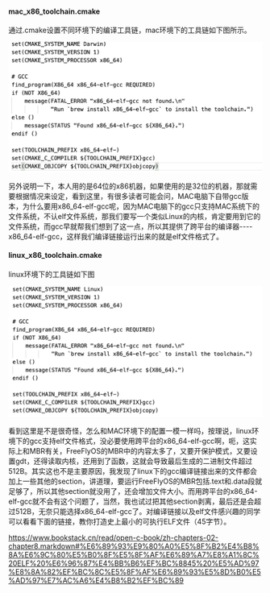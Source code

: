 #### mac_x86_toolchain.cmake

通过.cmake设置不同环境下的编译工具链，mac环境下的工具链如下图所示。

![image-20201231134914604](readme.assets/image-20201231134914604.png)

另外说明一下，本人用的是64位的x86机器，如果使用的是32位的机器，那就需要根据情况来设定，看到这里，有很多读者可能会问，MAC电脑下自带gcc版本，为什么要用x86_64-elf-gcc呢，因为MAC电脑下的gcc只支持MAC系统下的文件系统，不认elf文件系统，那我们要写一个类似Linux的内核，肯定要用到它的文件系统，而gcc早就帮我们想到了这一点，所以其提供了跨平台的编译器----x86_64-elf-gcc，这样我们编译链接运行出来的就是elf文件格式了。

#### linux_x86_toolchain.cmake

linux环境下的工具链如下图

![image-20201231134824896](readme.assets/image-20201231134824896.png)

看到这里是不是很奇怪，怎么和MAC环境下的配置一模一样吗，按理说，linux环境下的gcc支持elf文件格式，没必要使用跨平台的x86_64-elf-gcc啊，呃，这实际上和MBR有关，FreeFlyOS的MBR中的内容太多了，又要开保护模式，又要设置gdt，还得读取内核，还用到了函数，这就会导致最后生成的二进制文件超过512B。其实这也不是主要原因，我发现了linux下的gcc编译链接出来的文件都会加上一些其他的section，讲道理，要运行FreeFlyOS的MBR包括.text和.data段就足够了，所以其他section就没用了，还会增加文件大小。而用跨平台的x86_64-elf-gcc就不会有这个问题了，当然，我也试过把其他section剥离，最后还是会超过512B，无奈只能选择x86_64-elf-gcc了。对编译链接以及elf文件感兴趣的同学可以看看下面的链接，教你打造史上最小的可执行ELF文件（45字节）。

https://www.bookstack.cn/read/open-c-book/zh-chapters-02-chapter8.markdown#%E6%89%93%E9%80%A0%E5%8F%B2%E4%B8%8A%E6%9C%80%E5%B0%8F%E5%8F%AF%E6%89%A7%E8%A1%8C%20ELF%20%E6%96%87%E4%BB%B6%EF%BC%8845%20%E5%AD%97%E8%8A%82%EF%BC%8C%E5%8F%AF%E6%89%93%E5%8D%B0%E5%AD%97%E7%AC%A6%E4%B8%B2%EF%BC%89

